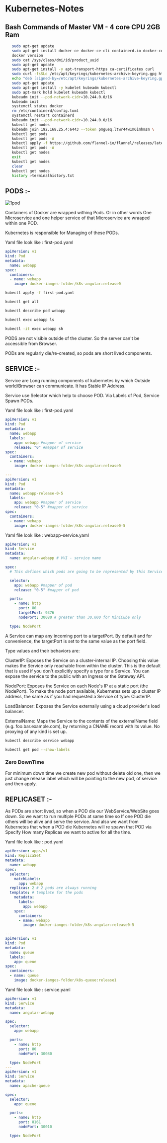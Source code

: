 # Kubernetes-Notes

## Bash Commands of Master VM - 4 core CPU 2GB Ram

```bash
   sudo apt-get update
   sudo apt-get install docker-ce docker-ce-cli containerd.io docker-compose-plugin
   docker version
   sudo cat /sys/class/dmi/id/product_uuid
   sudo apt-get update
   sudo apt-get install -y apt-transport-https ca-certificates curl
   sudo curl -fsSLo /etc/apt/keyrings/kubernetes-archive-keyring.gpg https://packages.cloud.google.com/apt/doc/apt-key.gpg
   echo "deb [signed-by=/etc/apt/keyrings/kubernetes-archive-keyring.gpg] https://apt.kubernetes.io/ kubernetes-xenial main" | sudo tee /etc/apt/sources.list.d/kubernetes.list
   sudo apt-get update
   sudo apt-get install -y kubelet kubeadm kubectl
   sudo apt-mark hold kubelet kubeadm kubectl
   kubeadm init --pod-network-cidr=10.244.0.0/16
   kubeadm init
   systemctl status docker
   rm /etc/containerd/config.toml
   systemctl restart containerd
   kubeadm init --pod-network-cidr=10.244.0.0/16
   kubectl get nodes
   kubeadm join 192.168.25.4:6443 --token pmgueq.ltwr44w1m6imhmzm \
   kubectl get pods
   kubectl get pods -A
   kubectl apply -f https://github.com/flannel-io/flannel/releases/latest/download/kube-flannel.yml
   kubectl get pods -A
   kubectl get nodes
   exit
   kubectl get nodes
   clear
   kubectl get nodes
   history >terminalhistory.txt

```


## PODS :- 

![1pod](https://user-images.githubusercontent.com/77056200/215839019-ead24552-dbac-4d37-ab8e-c024be1643b1.png)

Containers of Docker are wrapped withing Pods. Or in other words One Microservice and one helper service of that Microservice are wraaped within one POD.

Kubernetes is responsible for Managing of these PODs.

Yaml file look like : first-pod.yaml
```yaml
apiVersion: v1
kind: Pod
metadata:
  name: webapp
spec:
  containers:
  - name: webapp
    image: docker-iamges-folder/k8s-angular:release0
```
``` bash
kubectl apply -f first-pod.yaml

kubectl get all

kubectl describe pod webapp

kubectl exec webapp ls

kubectl -it exec webapp sh
```
PODS are not visible outside of the cluster. So the server can't be accessible from Browser.

PODs are regularly die/re-created, so pods are short lived components.

## SERVICE :- 

Service are Long running components of kubernetes by which Outside world/Browser can communicate. It has Stable IP Address.

Service use Selector which help to choose POD. 
Via Labels of Pod, Service Spawn PODs.

Yaml file look like : first-pod.yaml
```yaml
apiVersion: v1
kind: Pod
metadata:
  name: webapp
  labels:
    app: webapp #mapper of service
    release: "0" #mapper of service
spec:
  containers:
  - name: webapp
    image: docker-iamges-folder/k8s-angular:release0

---
apiVersion: v1
kind: Pod
metadata:
  name: webapp-release-0-5
  labels:
    app: webapp #mapper of service
    release: "0-5" #mapper of service
spec:
  containers:
  - name: webapp
    image: docker-iamges-folder/k8s-angular:release0-5
```
Yaml file look like : webapp-service.yaml
```yaml
apiVersion: v1
kind: Service
metadata:
  name: angular-webapp # VVI - service name

spec:
  # This defines which pods are going to be represented by this Service

  selector:
    app: webapp #mapper of pod
    release: "0-5" #mapper of pod

  ports:
    - name: http
      port: 80
      targetPort: 9376
      nodePort: 30080 # greater than 30,000 for MiniCube only

  type: NodePort
```

A Service can map any incoming port to a targetPort. By default and for convenience, the targetPort is set to the same value as the port field.


Type values and their behaviors are:

ClusterIP: Exposes the Service on a cluster-internal IP. Choosing this value makes the Service only reachable from within the cluster. This is the default that is used if you don't explicitly specify a type for a Service. You can expose the service to the public with an Ingress or the Gateway API.
    
NodePort: Exposes the Service on each Node's IP at a static port (the NodePort). To make the node port available, Kubernetes sets up a cluster IP address, the same as if you had requested a Service of type: ClusterIP.
    
LoadBalancer: Exposes the Service externally using a cloud provider's load balancer.

ExternalName: Maps the Service to the contents of the externalName field (e.g. foo.bar.example.com), by returning a CNAME record with its value. No proxying of any kind is set up.

```bash
kubectl describe service webapp

kubectl get pod --show-labels
```

### Zero DownTime
For minimum down time we create new pod without delete old one, then we just change release label which will be pointing to the new pod, of service and then apply.

## REPLICASET :- 

As PODs are short lived, so when a POD die our WebService/WebSite goes down. So we want to run multiple PODs at same time so If one POD die others will be alive and serve the service. And also we want from Kubernetes that when a POD die Kubernetes will re spawn that POD via Specify How many Replicas we want to active for all the time.

Yaml file look like : pod.yaml

```yaml
apiVersion: apps/v1
kind: ReplicaSet
metadata:
  name: webapp
spec:
  selector:
    matchLabels:
      app: webapp
  replicas: 2 # 2 pods are always running
  template: # template for the pods
    metadata:
      labels:
        app: webapp
    spec:
      containers:
      - name: webapp
        image: docker-iamges-folder/k8s-angular:release0-5

---
apiVersion: v1
kind: Pod
metadata:
  name: queue
  labels:
    app: queue
spec:
  containers:
  - name: queue
    image: docker-iamges-folder/k8s-queue:release1
```
Yaml file look like : service.yaml
```yaml
apiVersion: v1
kind: Service
metadata:
  name: angular-webapp

spec:
  selector:
    app: webapp

  ports:
    - name: http
      port: 80
      nodePort: 30080

  type: NodePort
---
apiVersion: v1
kind: Service
metadata:
  name: apache-queue

spec:
  selector:
    app: queue

  ports:
    - name: http
      port: 8161
      nodePort: 30010

  type: NodePort
```
